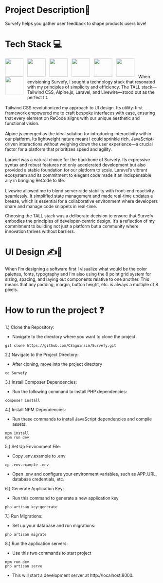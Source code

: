 # Project Description📜
Survefy helps you gather user feedback to shape products users love!

# Tech Stack 💻
<img align="left" width="60px" height="60px" style="padding-right:10px;" src="https://cdn.jsdelivr.net/gh/devicons/devicon@latest/icons/tailwindcss/tailwindcss-original.svg" />
<img align="left" width="60px" height="60px" style="padding-right:10px;" src="https://cdn.jsdelivr.net/gh/devicons/devicon@latest/icons/alpinejs/alpinejs-original.svg" />
<img align="left" width="60px" height="60px" style="padding-right:10px;"  src="https://cdn.jsdelivr.net/gh/devicons/devicon@latest/icons/laravel/laravel-original.svg" />
<img align="left" width="60px" height="60px" style="padding-right:10px;"  src="https://cdn.jsdelivr.net/gh/devicons/devicon@latest/icons/livewire/livewire-original.svg" />
<img align="left" width="60px" height="60px" style="padding-right:10px;"  src="https://cdn.jsdelivr.net/gh/devicons/devicon@latest/icons/mysql/mysql-original-wordmark.svg" />
<img align="left" width="60px" height="60px" style="padding-right:10px;"  src="https://cdn.jsdelivr.net/gh/devicons/devicon@latest/icons/git/git-original.svg" />
<img align="left" width="60px" height="60px" style="padding-right:10px;"  src="https://cdn.jsdelivr.net/gh/devicons/devicon@latest/icons/docker/docker-original-wordmark.svg" />
<br />
<br />
<br />
When envisioning Survefy, I sought a technology stack that resonated with my principles of simplicity and efficiency. The TALL stack—Tailwind CSS, Alpine.js, Laravel, and Livewire—stood out as the perfect fit.
<br></br>
Tailwind CSS revolutionized my approach to UI design. Its utility-first framework empowered me to craft bespoke interfaces with ease, ensuring that every element on ReCode aligns with our unique aesthetic and functional vision.
<br></br>
Alpine.js emerged as the ideal solution for introducing interactivity within our platform. Its lightweight nature meant I could sprinkle rich, JavaScript-driven interactions without weighing down the user experience—a crucial factor for a platform that prioritizes speed and agility.
<br></br>
Laravel was a natural choice for the backbone of Survefy. Its expressive syntax and robust features not only accelerated development but also provided a stable foundation for our platform to scale. Laravel’s vibrant ecosystem and its commitment to elegant code made it an indispensable ally in bringing ReCode to life.
<br></br>
Livewire allowed me to blend server-side stability with front-end reactivity seamlessly. It simplified state management and made real-time updates a breeze, which is essential for a collaborative environment where developers share and manage code snippets in real-time.

Choosing the TALL stack was a deliberate decision to ensure that Survefy embodies the principles of developer-centric design. It’s a reflection of my commitment to building not just a platform but a community where innovation thrives without barriers.

# UI Design ✍🎨
When I'm designing a software first I visualize what would be the color palettes, fonts, typography and I'm also using the 8 point grid system for sizing, spacing, and laying out components relative to one another. This means that any padding, margin, button height, etc. is always a multiple of 8 pixels.

# How to run the project ❓
1.) Clone the Repository:
   - Navigate to the directory where you want to clone the project.
 ```
git clone https://github.com/CSaguinsin/Survefy.git
```

2.) Navigate to the Project Directory:
   - After cloning, move into the project directory
 ```
cd Survefy
```

3.) Install Composer Dependencies:
   - Run the following command to install PHP dependencies:
 ```
composer install
```

4.) Install NPM Dependencies:
   - Run these commands to install JavaScript dependencies and compile assets:
 ```
npm install
npm run dev
```

5.) Set Up Environment File:
   - Copy .env.example to .env
 ```
cp .env.example .env
```
   - Open .env and configure your environment variables, such as APP_URL, database credentials, etc.

6.) Generate Application Key:
   - Run this command to generate a new application key
 ```
php artisan key:generate
```

7.) Run Migrations:
   - Set up your database and run migrations:
 ```
php artisan migrate
```

8.) Run the application servers:
   - Use this two commands to start project
 ```
npm run dev
php artisan serve
```
  - This will start a development server at http://localhost:8000.
